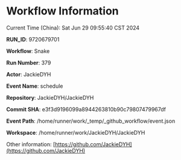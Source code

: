 # Workflow Information

Current Time (China): Sat Jun 29 09:55:40 CST 2024  

**RUN_ID**: 9720679701  

**Workflow**: Snake  

**Run Number**: 379  

**Actor**: JackieDYH  

**Event Name**: schedule  

**Repository**: JackieDYH/JackieDYH  

**Commit SHA**: e3f3d9196099a8944263810b90c79807479967df  

**Event Path**: /home/runner/work/_temp/_github_workflow/event.json  

**Workspace**: /home/runner/work/JackieDYH/JackieDYH  

Other information: [https://github.com/JackieDYH](https://github.com/JackieDYH)
